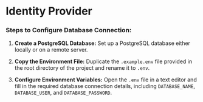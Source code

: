 # Identity Provider

### Steps to Configure Database Connection:

1. **Create a PostgreSQL Database:** Set up a PostgreSQL database either locally or on a remote server.

2. **Copy the Environment File:** Duplicate the `.example.env` file provided in the root directory of the project and rename it to `.env`.

3. **Configure Environment Variables:** Open the `.env` file in a text editor and fill in the required database connection details, including `DATABASE_NAME`, `DATABASE_USER`, and `DATABASE_PASSWORD`.